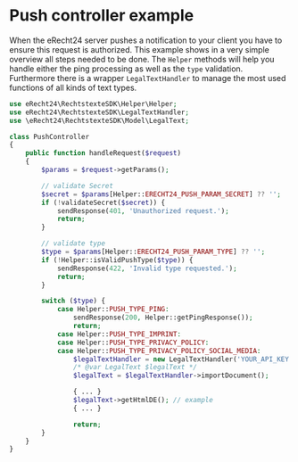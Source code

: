 # Push controller example
When the eRecht24 server pushes a notification to your client you have to ensure this request is authorized.
This example shows in a very simple overview all steps needed to be done.
The `Helper` methods will help you handle either the ping processing as well as the `type` validation.
Furthermore there is a wrapper `LegalTextHandler` to manage the most used functions of all kinds of text types.
```php
use eRecht24\RechtstexteSDK\Helper\Helper;
use eRecht24\RechtstexteSDK\LegalTextHandler;
use \eRecht24\RechtstexteSDK\Model\LegalText;

class PushController
{
    public function handleRequest($request)
    {
        $params = $request->getParams();

        // validate Secret
        $secret = $params[Helper::ERECHT24_PUSH_PARAM_SECRET] ?? '';
        if (!validateSecret($secret)) {
            sendResponse(401, 'Unauthorized request.');
            return;
        }

        // validate type
        $type = $params[Helper::ERECHT24_PUSH_PARAM_TYPE] ?? '';
        if (!Helper::isValidPushType($type)) {
            sendResponse(422, 'Invalid type requested.');
            return;
        }

        switch ($type) {
            case Helper::PUSH_TYPE_PING:
                sendResponse(200, Helper::getPingResponse());
                return;
            case Helper::PUSH_TYPE_IMPRINT:
            case Helper::PUSH_TYPE_PRIVACY_POLICY:
            case Helper::PUSH_TYPE_PRIVACY_POLICY_SOCIAL_MEDIA:
                $legalTextHandler = new LegalTextHandler('YOUR_API_KEY', $type);
                /* @var LegalText $legalText */
                $legalText = $legalTextHandler->importDocument();

                { ... }
                $legalText->getHtmlDE(); // example
                { ... }

                return;
        }
    }
}
```
